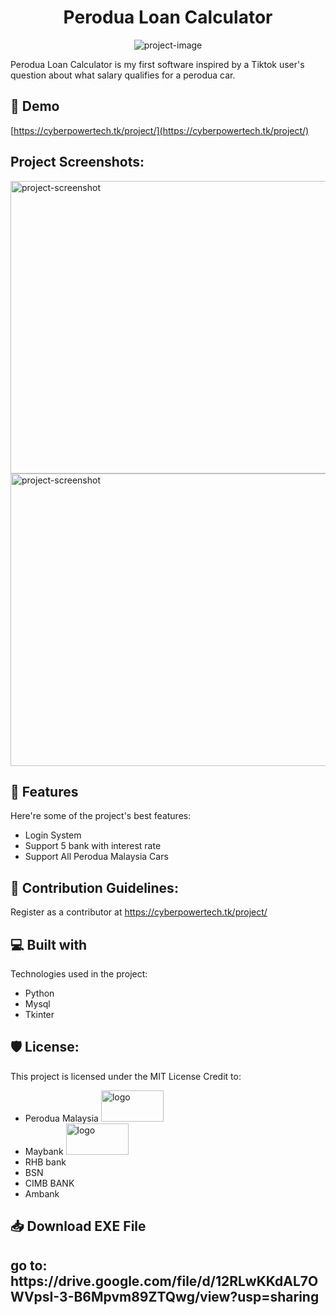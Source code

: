 <h1 align="center" id="title">Perodua Loan Calculator</h1>

<p align="center"><img src="https://socialify.git.ci/rafik7704/Perodua-Loan-Calculator/image?font=Raleway&language=1&logo=https%3A%2F%2Favatars.githubusercontent.com%2Fu%2F83378047%3Fv%3D4&name=1&owner=1&pulls=1&stargazers=1&theme=Dark" alt="project-image"></p>

<p id="description">Perodua Loan Calculator is my first software inspired by a Tiktok user's question about what salary qualifies for a perodua car.</p>

<h2>🚀 Demo</h2>

[https://cyberpowertech.tk/project/](https://cyberpowertech.tk/project/)

<h2>Project Screenshots:</h2>

<img src="https://media.discordapp.net/attachments/798068595607339028/1036683638697361459/Log-in.png?width=662&amp;height=468" alt="project-screenshot" width="662" height="468/">

<img src="https://media.discordapp.net/attachments/798068595607339028/1036683638181482546/database.png?width=662&amp;height=468" alt="project-screenshot" width="662" height="468/">

  
  
<h2>🧐 Features</h2>

Here're some of the project's best features:

*   Login System
*   Support 5 bank with interest rate
*   Support All Perodua Malaysia Cars

<h2>🍰 Contribution Guidelines:</h2>

Register as a contributor at https://cyberpowertech.tk/project/

  
  
<h2>💻 Built with</h2>

Technologies used in the project:

*   Python
*   Mysql
*   Tkinter

<h2>🛡️ License:</h2>

This project is licensed under the MIT License
Credit to:
*   Perodua Malaysia <img src="https://seeklogo.com/images/P/Perodua-logo-FB920DD411-seeklogo.com.png" alt="logo"  width="100" height="50/">
*   Maybank <img src="https://seeklogo.com/images/M/maybank-logo-E7992F6B89-seeklogo.com.png" alt="logo"  width="100" height="50/">
*   RHB bank
*   BSN
*   CIMB BANK
*   Ambank
<h2>📥 Download EXE File <h2>
go to:
https://drive.google.com/file/d/12RLwKKdAL7OWVpsI-3-B6Mpvm89ZTQwg/view?usp=sharing